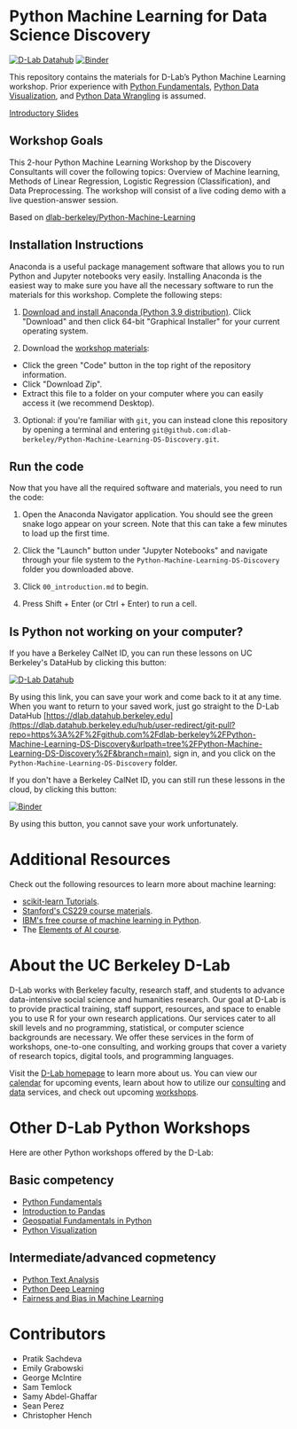 # Python Machine Learning for Data Science Discovery

[![D-Lab Datahub](https://img.shields.io/badge/launch-datahub-blue)](https://dlab.datahub.berkeley.edu/hub/user-redirect/git-pull?repo=https%3A%2F%2Fgithub.com%2Fdlab-berkeley%2FPython-Machine-Learning-DS-Discovery&urlpath=lab%2Ftree%2FPython-Machine-Learning-DS-Discovery%2F&branch=main) [![Binder](http://mybinder.org/badge.svg)](https://mybinder.org/v2/gh/dlab-berkeley/Python-Machine-Learning-DS-Discovery/HEAD)

This repository contains the materials for D-Lab’s Python Machine Learning workshop. Prior experience with [Python Fundamentals](https://github.com/dlab-berkeley/Python-Fundamentals), [Python Data Visualization](https://github.com/dlab-berkeley/Python-Data-Visualization), and [Python Data Wrangling](https://github.com/dlab-berkeley/Python-Data-Wrangling) is assumed.

[Introductory Slides](https://docs.google.com/presentation/d/1D-hijRYVCySM1xMajYeOHT2CjYU-78TCmIK53ZXsj-g/edit)

## Workshop Goals

This 2-hour Python Machine Learning Workshop by the Discovery Consultants will cover the following topics: Overview of Machine learning, Methods of Linear Regression, Logistic Regression (Classification), and Data Preprocessing. The workshop will consist of a live coding demo with a live question-answer session.

Based on [dlab-berkeley/Python-Machine-Learning]([url](https://github.com/dlab-berkeley/Python-Machine-Learning))

## Installation Instructions

Anaconda is a useful package management software that allows you to run Python and Jupyter notebooks very easily. Installing Anaconda is the easiest way to make sure you have all the necessary software to run the materials for this workshop. Complete the following steps:

1. [Download and install Anaconda (Python 3.9 distribution)](https://www.anaconda.com/products/individual). Click "Download" and then click 64-bit "Graphical Installer" for your current operating system.

2. Download the [workshop materials](https://github.com/dlab-berkeley/Python-Machine-Learning-DS-Discovery):

* Click the green "Code" button in the top right of the repository information.
* Click "Download Zip".
* Extract this file to a folder on your computer where you can easily access it (we recommend Desktop).

3. Optional: if you're familiar with `git`, you can instead clone this repository by opening a terminal and entering `git@github.com:dlab-berkeley/Python-Machine-Learning-DS-Discovery.git`.

## Run the code

Now that you have all the required software and materials, you need to run the code:

1. Open the Anaconda Navigator application. You should see the green snake logo appear on your screen. Note that this can take a few minutes to load up the first time. 

2. Click the "Launch" button under "Jupyter Notebooks" and navigate through your file system to the `Python-Machine-Learning-DS-Discovery` folder you downloaded above.

3. Click `00_introduction.md` to begin.

4. Press Shift + Enter (or Ctrl + Enter) to run a cell.

## Is Python not working on your computer?

If you have a Berkeley CalNet ID, you can run these lessons on UC Berkeley's DataHub by clicking this button:

[![D-Lab Datahub](https://img.shields.io/badge/launch-datahub-blue)](https://dlab.datahub.berkeley.edu/hub/user-redirect/git-pull?repo=https%3A%2F%2Fgithub.com%2Fdlab-berkeley%2FPython-Machine-Learning-DS-Discovery&urlpath=lab%2Ftree%2FPython-Machine-Learning-DS-Discovery%2F&branch=main)

By using this link, you can save your work and come back to it at any time. When you want to return to your saved work, just go straight to the D-Lab DataHub [https://dlab.datahub.berkeley.edu](https://dlab.datahub.berkeley.edu/hub/user-redirect/git-pull?repo=https%3A%2F%2Fgithub.com%2Fdlab-berkeley%2FPython-Machine-Learning-DS-Discovery&urlpath=tree%2FPython-Machine-Learning-DS-Discovery%2F&branch=main), sign in, and you click on the `Python-Machine-Learning-DS-Discovery` folder.

If you don't have a Berkeley CalNet ID, you can still run these lessons in the cloud, by clicking this button:

[![Binder](http://mybinder.org/badge.svg)](https://mybinder.org/v2/gh/dlab-berkeley/Python-Machine-Learning-DS-Discovery/main?urlpath=tree)

By using this button, you cannot save your work unfortunately.

# Additional Resources

Check out the following resources to learn more about machine learning:

* [scikit-learn Tutorials](https://scikit-learn.org/stable/tutorial/index.html).
* [Stanford's CS229 course materials](https://cs229.stanford.edu/syllabus.html).
* [IBM's free course of machine learning in Python](https://www.edx.org/course/machine-learning-with-python-a-practical-introduct).
* The [Elements of AI course](https://course.elementsofai.com/).

# About the UC Berkeley D-Lab

D-Lab works with Berkeley faculty, research staff, and students to advance data-intensive social science and humanities research. Our goal at D-Lab is to provide practical training, staff support, resources, and space to enable you to use R for your own research applications. Our services cater to all skill levels and no programming, statistical, or computer science backgrounds are necessary. We offer these services in the form of workshops, one-to-one consulting, and working groups that cover a variety of research topics, digital tools, and programming languages.  

Visit the [D-Lab homepage](https://dlab.berkeley.edu/) to learn more about us. You can view our [calendar](https://dlab.berkeley.edu/events/calendar) for upcoming events, learn about how to utilize our [consulting](https://dlab.berkeley.edu/consulting) and [data](https://dlab.berkeley.edu/data) services, and check out upcoming [workshops](https://dlab.berkeley.edu/events/workshops).

# Other D-Lab Python Workshops

Here are other Python workshops offered by the D-Lab:

## Basic competency

* [Python Fundamentals](https://github.com/dlab-berkeley/python-fundamentals)
* [Introduction to Pandas](https://github.com/dlab-berkeley/introduction-to-pandas)
* [Geospatial Fundamentals in Python](https://github.com/dlab-berkeley/Geospatial-Fundamentals-in-Python)
* [Python Visualization](https://github.com/dlab-berkeley/Python-Data-Visualization)

## Intermediate/advanced copmetency

* [Python Text Analysis](https://github.com/dlab-berkeley/Python-Text-Analysis)
* [Python Deep Learning](https://github.com/dlab-berkeley/Python-Deep-Learning)
* [Fairness and Bias in Machine Learning](https://github.com/dlab-berkeley/fairML)

# Contributors
* Pratik Sachdeva
* Emily Grabowski
* George McIntire
* Sam Temlock
* Samy Abdel-Ghaffar
* Sean Perez
* Christopher Hench
